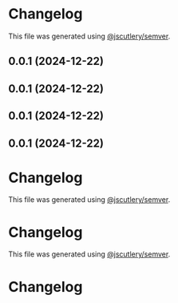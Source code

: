 # Changelog

This file was generated using [@jscutlery/semver](https://github.com/jscutlery/semver).

## 0.0.1 (2024-12-22)



## 0.0.1 (2024-12-22)



## 0.0.1 (2024-12-22)



## 0.0.1 (2024-12-22)



# Changelog

This file was generated using [@jscutlery/semver](https://github.com/jscutlery/semver).


# Changelog

This file was generated using [@jscutlery/semver](https://github.com/jscutlery/semver).


# Changelog
